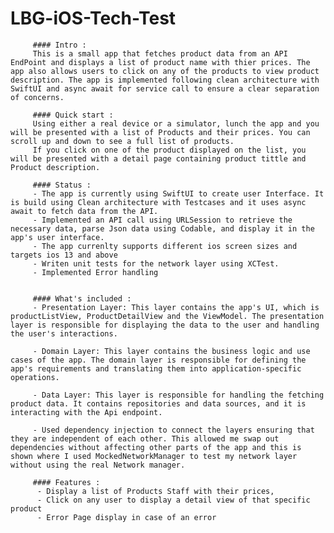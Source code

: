 # LBG-iOS-Tech-Test

         #### Intro :
         This is a small app that fetches product data from an API EndPoint and displays a list of product name with thier prices. The app also allows users to click on any of the products to view product description. The app is implemented following clean architecture with SwiftUI and async await for service call to ensure a clear separation of concerns.

         #### Quick start :
         Using either a real device or a simulator, lunch the app and you will be presented with a list of Products and their prices. You can scroll up and down to see a full list of products.
         If you click on one of the product displayed on the list, you will be presented with a detail page containing product tittle and Product description.

         #### Status :
         - The app is currently using SwiftUI to create user Interface. It is build using Clean architecture with Testcases and it uses async await to fetch data from the API.
         - Implemented an API call using URLSession to retrieve the necessary data, parse Json data using Codable, and display it in the app's user interface.
         - The app currenlty supports different ios screen sizes and targets ios 13 and above
         - Writen unit tests for the network layer using XCTest.
         - Implemented Error handling


         #### What's included :
         - Presentation Layer: This layer contains the app's UI, which is productListView, ProductDetailView and the ViewModel. The presentation layer is responsible for displaying the data to the user and handling the user's interactions.

         - Domain Layer: This layer contains the business logic and use cases of the app. The domain layer is responsible for defining the app's requirements and translating them into application-specific operations.

         - Data Layer: This layer is responsible for handling the fetching product data. It contains repositories and data sources, and it is interacting with the Api endpoint.

         - Used dependency injection to connect the layers ensuring that they are independent of each other. This allowed me swap out dependencies without affecting other parts of the app and this is shown where I used MockedNetworkManager to test my network layer without using the real Network manager.

         #### Features :
          - Display a list of Products Staff with their prices,
          - Click on any user to display a detail view of that specific product
          - Error Page display in case of an error
